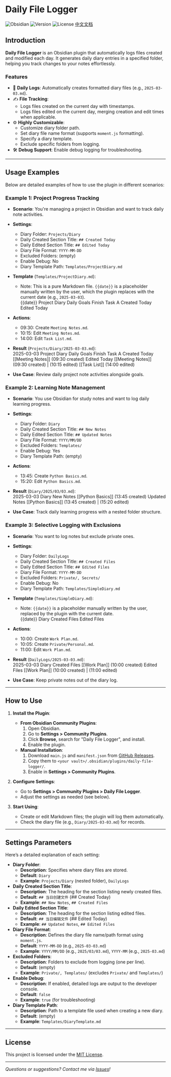 # Daily File Logger

![Obsidian](https://img.shields.io/badge/Obsidian-Plugin-blueviolet) ![Version](https://img.shields.io/badge/Version-1.0.0-brightgreen) ![License](https://img.shields.io/badge/License-MIT-green)
[中文文档](README.md)
## Introduction

**Daily File Logger** is an Obsidian plugin that automatically logs files created and modified each day. It generates daily diary entries in a specified folder, helping you track changes to your notes effortlessly.

### Features

- 📅 **Daily Logs**: Automatically creates formatted diary files (e.g., `2025-03-03.md`).  
- ✍️ **File Tracking**:  
  - Logs files created on the current day with timestamps.  
  - Logs files edited on the current day, merging creation and edit times when applicable.  
- ⚙️ **Highly Customizable**:  
  - Customize diary folder path.  
  - Set diary file name format (supports `moment.js` formatting).  
  - Specify a diary template.  
  - Exclude specific folders from logging.  
- 🛠️ **Debug Support**: Enable debug logging for troubleshooting.

---

## Usage Examples

Below are detailed examples of how to use the plugin in different scenarios:

### Example 1: Project Progress Tracking
- **Scenario**: You're managing a project in Obsidian and want to track daily note activities.  
- **Settings**:  
  - Diary Folder: `Projects/Diary`  
  - Daily Created Section Title: `## Created Today`  
  - Daily Edited Section Title: `## Edited Today`  
  - Diary File Format: `YYYY-MM-DD`  
  - Excluded Folders: (empty)  
  - Enable Debug: No  
  - Diary Template Path: `Templates/ProjectDiary.md`  
- **Template** (`Templates/ProjectDiary.md`):  
  - Note: This is a pure Markdown file. `{{date}}` is a placeholder manually written by the user, which the plugin replaces with the current date (e.g., `2025-03-03`).  
{{date}} Project Diary
Daily Goals
 Finish Task A
Created Today
Edited Today

- **Actions**:  
  - 09:30: Create `Meeting Notes.md`.  
  - 10:15: Edit `Meeting Notes.md`.  
  - 14:00: Edit `Task List.md`.  
- **Result** (`Projects/Diary/2025-03-03.md`):  
2025-03-03 Project Diary
Daily Goals
 Finish Task A
Created Today
[[Meeting Notes]] (09:30 created)
Edited Today
[[Meeting Notes]] (09:30 created) | (10:15 edited)
[[Task List]] (14:00 edited)

- **Use Case**: Review daily project note activities alongside goals.

### Example 2: Learning Note Management
- **Scenario**: You use Obsidian for study notes and want to log daily learning progress.  
- **Settings**:  
  - Diary Folder: `Diary`  
  - Daily Created Section Title: `## New Notes`  
  - Daily Edited Section Title: `## Updated Notes`  
  - Diary File Format: `YYYY/MM/DD`  
  - Excluded Folders: `Templates/`  
  - Enable Debug: Yes  
  - Diary Template Path: (empty)  
- **Actions**:  
  - 13:45: Create `Python Basics.md`.  
  - 15:20: Edit `Python Basics.md`.  
- **Result** (`Diary/2025/03/03.md`):  
2025-03-03 Diary
New Notes
[[Python Basics]] (13:45 created)
Updated Notes
[[Python Basics]] (13:45 created) | (15:20 edited)

- **Use Case**: Track daily learning progress with a nested folder structure.

### Example 3: Selective Logging with Exclusions
- **Scenario**: You want to log notes but exclude private ones.  
- **Settings**:  
  - Diary Folder: `DailyLogs`  
  - Daily Created Section Title: `## Created Files`  
  - Daily Edited Section Title: `## Edited Files`  
  - Diary File Format: `YYYY-MM-DD`  
  - Excluded Folders: `Private/, Secrets/`  
  - Enable Debug: No  
  - Diary Template Path: `Templates/SimpleDiary.md`  
- **Template** (`Templates/SimpleDiary.md`):  
  - Note: `{{date}}` is a placeholder manually written by the user, replaced by the plugin with the current date.  
{{date}} Diary
Created Files
Edited Files

- **Actions**:  
  - 10:00: Create `Work Plan.md`.  
  - 10:05: Create `Private/Personal.md`.  
  - 11:00: Edit `Work Plan.md`.  
- **Result** (`DailyLogs/2025-03-03.md`):  
2025-03-03 Diary
Created Files
[[Work Plan]] (10:00 created)
Edited Files
[[Work Plan]] (10:00 created) | (11:00 edited)

- **Use Case**: Keep private notes out of the diary log.

---

## How to Use

1. **Install the Plugin**:  
   - **From Obsidian Community Plugins**:  
     1. Open Obsidian.  
     2. Go to **Settings > Community Plugins**.  
     3. Click **Browse**, search for "Daily File Logger", and install.  
     4. Enable the plugin.  
   - **Manual Installation**:  
     1. Download `main.js` and `manifest.json` from [GitHub Releases](https://github.com/<your-username>/daily-file-logger/releases).  
     2. Copy them to `<your vault>/.obsidian/plugins/daily-file-logger/`.  
     3. Enable in **Settings > Community Plugins**.  

2. **Configure Settings**:  
   - Go to **Settings > Community Plugins > Daily File Logger**.  
   - Adjust the settings as needed (see below).  

3. **Start Using**:  
   - Create or edit Markdown files; the plugin will log them automatically.  
   - Check the diary file (e.g., `Diary/2025-03-03.md`) for records.

---

## Settings Parameters

Here’s a detailed explanation of each setting:

- **Diary Folder**:  
  - **Description**: Specifies where diary files are stored.  
  - **Default**: `Diary`  
  - **Example**: `Projects/Diary` (nested folder), `DailyLogs`  
- **Daily Created Section Title**:  
  - **Description**: The heading for the section listing newly created files.  
  - **Default**: `## 当日创建文件` (## Created Today)  
  - **Example**: `## New Notes`, `## Created Files`  
- **Daily Edited Section Title**:  
  - **Description**: The heading for the section listing edited files.  
  - **Default**: `## 当日编辑文件` (## Edited Today)  
  - **Example**: `## Updated Notes`, `## Edited Files`  
- **Diary File Format**:  
  - **Description**: Defines the diary file name/path format using `moment.js`.  
  - **Default**: `YYYY-MM-DD` (e.g., `2025-03-03.md`)  
  - **Example**: `YYYY/MM/DD` (e.g., `2025/03/03.md`), `YYYY-MM` (e.g., `2025-03.md`)  
- **Excluded Folders**:  
  - **Description**: Folders to exclude from logging (one per line).  
  - **Default**: (empty)  
  - **Example**: `Private/, Templates/` (excludes `Private/` and `Templates/`)  
- **Enable Debug**:  
  - **Description**: If enabled, detailed logs are output to the developer console.  
  - **Default**: `false`  
  - **Example**: `true` (for troubleshooting)  
- **Diary Template Path**:  
  - **Description**: Path to a template file used when creating a new diary.  
  - **Default**: (empty)  
  - **Example**: `Templates/DiaryTemplate.md`

---

## License

This project is licensed under the [MIT License](LICENSE).

---

*Questions or suggestions? Contact me via [Issues](https://github.com/<your-username>/daily-file-logger/issues)!*
